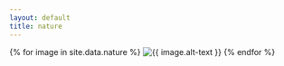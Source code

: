```yaml
---
layout: default
title: nature
---
```


{% for image in site.data.nature %}
  <img class="img-fluid" src="{{ site.bucket }}/{{ image.name }}" alt="{{ image.alt-text }}"/>
{% endfor %}
